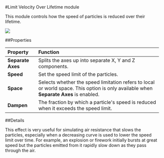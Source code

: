 #Limit Velocity Over Lifetime module

This module controls how the speed of particles is reduced over their lifetime.

![](../uploads/Main/PartSysLimVelLifeInsp.png)

##Properties

|**Property** |**Function** |
|:---|:---|
| __Separate Axes__ | Splits the axes up into separate X, Y and Z components. |
|__Speed__ |Set the speed limit of the particles. |
|__Space__ |Selects whether the speed limitation refers to local or world space. This option is only available when __Separate Axes__ is enabled. |
|__Dampen__ |The fraction by which a particle's speed is reduced when it exceeds the speed limit. |

##Details

This effect is very useful for simulating air resistance that slows the particles, especially when a decreasing curve is used to lower the speed limit over time. For example, an explosion or firework initially bursts at great speed but the particles emitted from it rapidly slow down as they pass through the air.